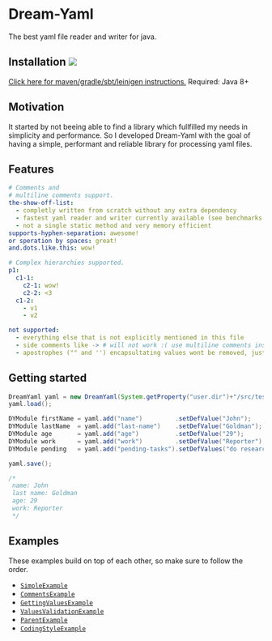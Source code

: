 # Dream-Yaml
The best yaml file reader and writer for java.
## Installation [![](https://jitpack.io/v/Osiris-Team/Dream-Yaml.svg)](https://jitpack.io/#Osiris-Team/Dream-Yaml)
[Click here for maven/gradle/sbt/leinigen instructions.](https://jitpack.io/#Osiris-Team/Dream-Yaml/1)
Required: Java 8+
## Motivation
It started by not beeing able to find a library which fullfilled my needs in simplicity and performance.
So I developed Dream-Yaml with the goal of having a simple, performant and reliable library for processing yaml files.
## Features
```yaml
# Comments and
# multiline comments support.
the-show-off-list:
  - completly written from scratch without any extra dependency
  - fastest yaml reader and writer currently available (see benchmarks below)
  - not a single static method and very memory efficient
supports-hyphen-separation: awesome!
or speration by spaces: great!
and.dots.like.this: wow!

# Complex hierarchies supported.
p1:
  c1-1:
    c2-1: wow!
    c2-2: <3
  c1-2:
    - v1
    - v2

not supported:
  - everything else that is not explicitly mentioned in this file
  - side comments like -> # will not work :( use multiline comments instead
  - apostrophes ("" and '') encapsultating values wont be removed, just don't use them
```
## Getting started
```java
DreamYaml yaml = new DreamYaml(System.getProperty("user.dir")+"/src/test/simple-example.yml");
yaml.load();

DYModule firstName = yaml.add("name")         .setDefValue("John");
DYModule lastName  = yaml.add("last-name")    .setDefValue("Goldman");
DYModule age       = yaml.add("age")          .setDefValue("29");
DYModule work      = yaml.add("work")         .setDefValue("Reporter");
DYModule pending   = yaml.add("pending-tasks").setDefValues("do research", "buy food", "start working");

yaml.save();

/*
 name: John
 last name: Goldman
 age: 29
 work: Reporter
 */
```
## Examples
These examples build on top of each other, so make sure to follow the order.
* [`SimpleExample`](https://github.com/Osiris-Team/Dream-Yaml/blob/main/src/test/java/com/osiris/dyml/examples/SimpleExample.java)
* [`CommentsExample`](https://github.com/Osiris-Team/Dream-Yaml/blob/main/src/test/java/com/osiris/dyml/examples/CommentsExample.java)
* [`GettingValuesExample`](https://github.com/Osiris-Team/Dream-Yaml/blob/main/src/test/java/com/osiris/dyml/examples/GettingValuesExample.java)
* [`ValuesValidationExample`](https://github.com/Osiris-Team/Dream-Yaml/blob/main/src/test/java/com/osiris/dyml/examples/ValuesValidationExample.java)
* [`ParentExample`](https://github.com/Osiris-Team/Dream-Yaml/blob/main/src/test/java/com/osiris/dyml/examples/ParentExample.java)
* [`CodingStyleExample`](https://github.com/Osiris-Team/Dream-Yaml/blob/main/src/test/java/com/osiris/dyml/examples/CodingStyleExample.java)
